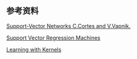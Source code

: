 





## 参考资料

[Support-Vector Networks C.Cortes and V.Vapnik.](http://image.diku.dk/imagecanon/material/cortes_vapnik95.pdf)

[Support Vector Regression Machines](http://citeseerx.ist.psu.edu/viewdoc/download?doi=10.1.1.644.3302&rep=rep1&type=pdf)

[Learning with Kernels](https://www.cs.utah.edu/~piyush/teaching/learning-with-kernels.pdf)

